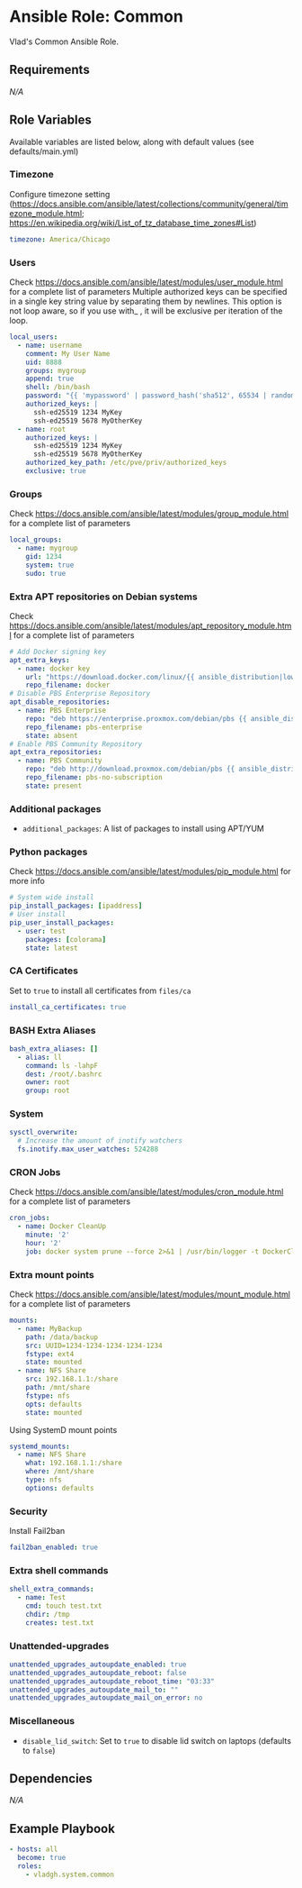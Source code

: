 # Ansible Role: Common

Vlad's Common Ansible Role.

## Requirements

*_N/A_*

## Role Variables

Available variables are listed below, along with default values (see defaults/main.yml)

### Timezone

Configure timezone setting (<https://docs.ansible.com/ansible/latest/collections/community/general/timezone_module.html>; <https://en.wikipedia.org/wiki/List_of_tz_database_time_zones#List>)

```yaml
timezone: America/Chicago
```

### Users

Check <https://docs.ansible.com/ansible/latest/modules/user_module.html> for a complete list of parameters
Multiple authorized keys can be specified in a single key string value by separating them by newlines.
This option is not loop aware, so if you use with_ , it will be exclusive per iteration of the loop.

```yaml
local_users:
  - name: username
    comment: My User Name
    uid: 8888
    groups: mygroup
    append: true
    shell: /bin/bash
    password: "{{ 'mypassword' | password_hash('sha512', 65534 | random(seed=inventory_hostname) | string ) }}"
    authorized_keys: |
      ssh-ed25519 1234 MyKey
      ssh-ed25519 5678 MyOtherKey
  - name: root
    authorized_keys: |
      ssh-ed25519 1234 MyKey
      ssh-ed25519 5678 MyOtherKey
    authorized_key_path: /etc/pve/priv/authorized_keys
    exclusive: true
```

### Groups

Check <https://docs.ansible.com/ansible/latest/modules/group_module.html> for a complete list of parameters

```yaml
local_groups:
  - name: mygroup
    gid: 1234
    system: true
    sudo: true
```

### Extra APT repositories on Debian systems

Check <https://docs.ansible.com/ansible/latest/modules/apt_repository_module.html> for a complete list of parameters

```yaml
# Add Docker signing key
apt_extra_keys:
  - name: docker key
    url: "https://download.docker.com/linux/{{ ansible_distribution|lower }}/gpg"
    repo_filename: docker
# Disable PBS Enterprise Repository
apt_disable_repositories:
  - name: PBS Enterprise
    repo: "deb https://enterprise.proxmox.com/debian/pbs {{ ansible_distribution_release }} pbs-enterprise"
    repo_filename: pbs-enterprise
    state: absent
# Enable PBS Community Repository
apt_extra_repositories:
  - name: PBS Community
    repo: "deb http://download.proxmox.com/debian/pbs {{ ansible_distribution_release }} pbs-no-subscription"
    repo_filename: pbs-no-subscription
    state: present
```

### Additional packages

- `additional_packages`: A list of packages to install using APT/YUM

### Python packages

Check <https://docs.ansible.com/ansible/latest/modules/pip_module.html> for more info

```yaml
# System wide install
pip_install_packages: [ipaddress]
# User install
pip_user_install_packages:
  - user: test
    packages: [colorama]
    state: latest
```

### CA Certificates

Set to `true` to install all certificates from `files/ca`

```yaml
install_ca_certificates: true
```

### BASH Extra Aliases

```yaml
bash_extra_aliases: []
  - alias: ll
    command: ls -lahpF
    dest: /root/.bashrc
    owner: root
    group: root
```

### System

```yaml
sysctl_overwrite:
  # Increase the amount of inotify watchers
  fs.inotify.max_user_watches: 524288
```

### CRON Jobs

Check <https://docs.ansible.com/ansible/latest/modules/cron_module.html> for a complete list of parameters

```yaml
cron_jobs:
  - name: Docker CleanUp
    minute: '2'
    hour: '2'
    job: docker system prune --force 2>&1 | /usr/bin/logger -t DockerCleanUp
```

### Extra mount points

Check <https://docs.ansible.com/ansible/latest/modules/mount_module.html> for a complete list of parameters

```yaml
mounts:
  - name: MyBackup
    path: /data/backup
    src: UUID=1234-1234-1234-1234-1234
    fstype: ext4
    state: mounted
  - name: NFS Share
    src: 192.168.1.1:/share
    path: /mnt/share
    fstype: nfs
    opts: defaults
    state: mounted
```

Using SystemD mount points

```yaml
systemd_mounts:
  - name: NFS Share
    what: 192.168.1.1:/share
    where: /mnt/share
    type: nfs
    options: defaults
```

### Security

Install Fail2ban

```yaml
fail2ban_enabled: true
```

### Extra shell commands

```yaml
shell_extra_commands:
  - name: Test
    cmd: touch test.txt
    chdir: /tmp
    creates: test.txt
```

### Unattended-upgrades

```yaml
unattended_upgrades_autoupdate_enabled: true
unattended_upgrades_autoupdate_reboot: false
unattended_upgrades_autoupdate_reboot_time: "03:33"
unattended_upgrades_autoupdate_mail_to: ""
unattended_upgrades_autoupdate_mail_on_error: no
```

### Miscellaneous

- `disable_lid_switch`: Set to `true` to disable lid switch on laptops (defaults to `false`)

## Dependencies

*_N/A_*

## Example Playbook

```yaml
- hosts: all
  become: true
  roles:
    - vladgh.system.common
```
